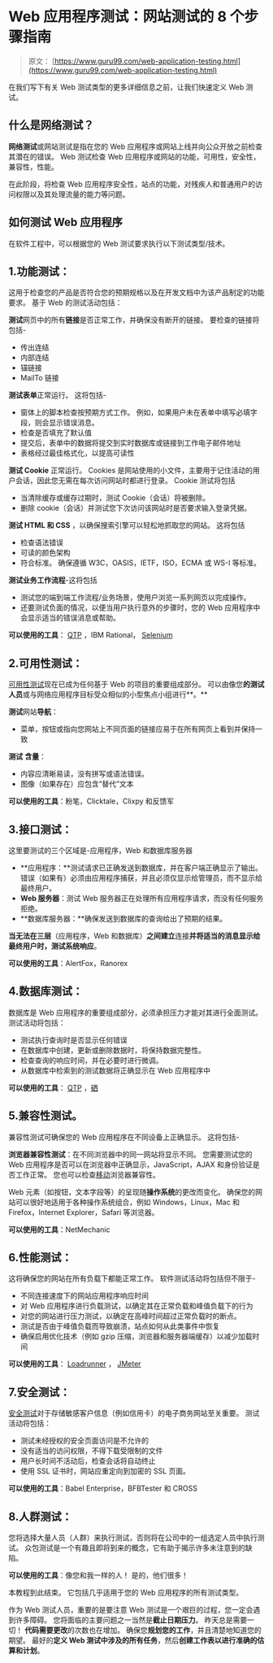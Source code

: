 # Web 应用程序测试：网站测试的 8 个步骤指南

> 原文： [https://www.guru99.com/web-application-testing.html](https://www.guru99.com/web-application-testing.html)

在我们写下有关 Web 测试类型的更多详细信息之前，让我们快速定义 Web 测试。

## 什么是网络测试？

**网络测试**或网站测试是指在您的 Web 应用程序或网站上线并向公众开放之前检查其潜在的错误。 Web 测试检查 Web 应用程序或网站的功能，可用性，安全性，兼容性，性能。

在此阶段，将检查 Web 应用程序安全性，站点的功能，对残疾人和普通用户的访问权限以及其处理流量的能力等问题。

## 如何测试 Web 应用程序

在软件工程中，可以根据您的 Web 测试要求执行以下测试类型/技术。

## 1.功能测试：

这用于检查您的产品是否符合您的预期规格以及在开发文档中为该产品制定的功能要求。 基于 Web 的测试活动包括：

**测试**网页中的所有**链接**是否正常工作，并确保没有断开的链接。 要检查的链接将包括-

*   传出连结
*   内部连结
*   锚链接
*   MailTo 链接

**测试表单**正常运行。 这将包括-

*   窗体上的脚本检查按预期方式工作。 例如，如果用户未在表单中填写必填字段，则会显示错误消息。
*   检查是否填充了默认值
*   提交后，表单中的数据将提交到实时数据库或链接到工作电子邮件地址
*   表格经过最佳格式化，以提高可读性

**测试 Cookie** 正常运行。 Cookies 是网站使用的小文件，主要用于记住活动的用户会话，因此您无需在每次访问网站时都进行登录。 Cookie 测试将包括

*   当清除缓存或缓存过期时，测试 Cookie（会话）将被删除。
*   删除 cookie（会话）并测试您下次访问该网站时是否要求输入登录凭据。

**测试 HTML 和 CSS** ，以确保搜索引擎可以轻松地抓取您的网站。 这将包括

*   检查语法错误
*   可读的颜色架构
*   符合标准。 确保遵循 W3C，OASIS，IETF，ISO，ECMA 或 WS-I 等标准。

**测试业务工作流程**-这将包括

*   测试您的端到端工作流程/业务场景，使用户浏览一系列网页以完成操作。
*   还要测试负面的情况，以便当用户执行意外的步骤时，您的 Web 应用程序中会显示适当的错误消息或帮助。

**可以使用的工具**： [QTP](/quick-test-professional-qtp-tutorial.html) ，IBM Rational， [Selenium](/selenium-tutorial.html)

## **2.可用性测试**：

[可用性测试](/usability-testing-tutorial.html)现在已成为任何基于 Web 的项目的重要组成部分。 可以由像您**的测试人员**或与网络应用程序目标受众相似的小型焦点小组进行**。**

**测试**网站**导航**：

*   菜单，按钮或指向您网站上不同页面的链接应易于在所有网页上看到并保持一致

**测试** **含量**：

*   内容应清晰易读，没有拼写或语法错误。
*   图像（如果存在）应包含“替代”文本

**可以使用的工具**：粉笔，Clicktale，Clixpy 和反馈军

## **3.接口测试**：

这里要测试的三个区域是-应用程序，Web 和数据库服务器

*   **应用程序：**测试请求已正确发送到数据库，并在客户端正确显示了输出。 错误（如果有）必须由应用程序捕获，并且必须仅显示给管理员，而不显示给最终用户。
*   **Web 服务器**：测试 Web 服务器正在处理所有应用程序请求，而没有任何服务拒绝。
*   **数据库服务器：**确保发送到数据库的查询给出了预期的结果。

**当无法在三层**（应用程序，Web 和数据库）**之间建立**连接**并将适当的消息显示给最终用户时，测试系统响应**。

**可以使用的工具**：AlertFox，Ranorex

## 4.数据库测试：

数据库是 Web 应用程序的重要组成部分，必须承担压力才能对其进行全面测试。 测试活动将包括：

*   测试执行查询时是否显示任何错误
*   在数据库中创建，更新或删除数据时，将保持数据完整性。
*   检查查询的响应时间，并在必要时进行微调。
*   从数据库中检索到的测试数据将正确显示在 Web 应用程序中

**可以使用的工具**： [QTP](/quick-test-professional-qtp-tutorial.html) ，[硒](/selenium-tutorial.html)

## 5.兼容性测试。

兼容性测试可确保您的 Web 应用程序在不同设备上正确显示。 这将包括-

**浏览器兼容性测试**：在不同浏览器中的同一网站将显示不同。 您需要测试您的 Web 应用程序是否可以在浏览器中正确显示，JavaScript，AJAX 和身份验证是否工作正常。 您也可以检查[移动](/mobile-testing.html)浏览器兼容性。

Web 元素（如按钮，文本字段等）的呈现随**操作系统**的更改而变化。 确保您的网站可以很好地适用于各种操作系统组合，例如 Windows，Linux，Mac 和 Firefox，Internet Explorer，Safari 等浏览器。

**可以使用的工具**：NetMechanic

## 6.性能测试：

这将确保您的网站在所有负载下都能正常工作。 软件测试活动将包括但不限于-

*   不同连接速度下的网站应用程序响应时间
*   对 Web 应用程序进行负载测试，以确定其在正常负载和峰值负载下的行为
*   对您的网站进行压力测试，以确定在高峰时间超过正常负载时的断点。
*   测试是否由于峰值负载而导致崩溃，站点如何从此类事件中恢复
*   确保启用优化技术（例如 gzip 压缩，浏览器和服务器端缓存）以减少加载时间

**可以使用的工具**： [Loadrunner](/loadrunner-v12-tutorials.html "Loadrunner") ， [JMeter](/jmeter-tutorials.html)

## 7.安全测试：

[安全测试](/what-is-security-testing.html)对于存储敏感客户信息（例如信用卡）的电子商务网站至关重要。 测试活动将包括：

*   测试未经授权的安全页面访问是不允许的
*   没有适当的访问权限，不得下载受限制的文件
*   用户长时间不活动后，检查会话将自动终止
*   使用 SSL 证书时，网站应重定向到加密的 SSL 页面。

**可以使用的工具**：Babel Enterprise，BFBTester 和 CROSS

## 8.人群测试：

您将选择大量人员（人群）来执行测试，否则将在公司中的一组选定人员中执行测试。 众包测试是一个有趣且即将到来的概念，它有助于揭示许多未注意到的缺陷。

**可以使用的工具**：像您和我一样的人！ 是的，他们很多！

本教程到此结束。 它包括几乎适用于您的 Web 应用程序的所有测试类型。

作为 Web 测试人员，重要的是要注意 Web 测试是一个艰巨的过程，您一定会遇到许多障碍。 您将面临的主要问题之一当然是**截止日期压力**。 昨天总是需要一切！ **代码需要更改**的次数也在增加。 确保您**规划您的工作**，并且清楚地知道您的期望。 最好的**定义 Web 测试中涉及的所有任务**，然后**创建工作表以进行准确的估算和计划**。
